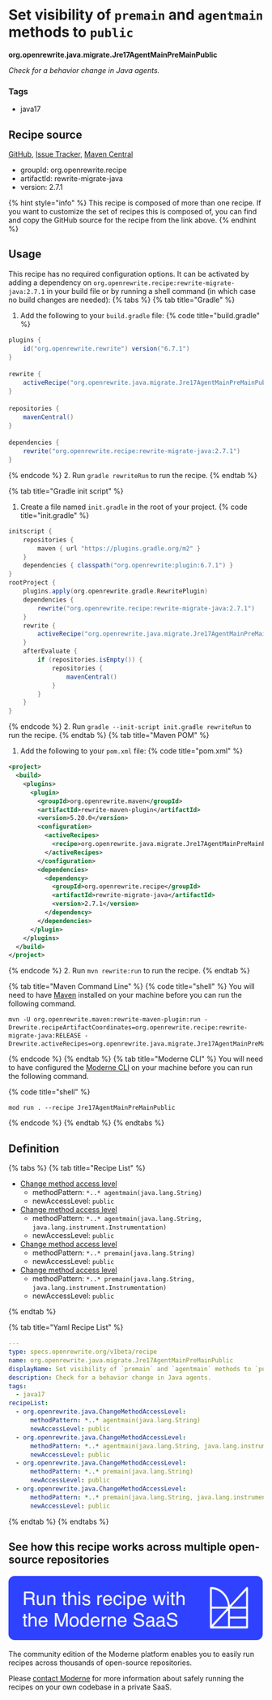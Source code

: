 # Set visibility of `premain` and `agentmain` methods to `public`

**org.openrewrite.java.migrate.Jre17AgentMainPreMainPublic**

_Check for a behavior change in Java agents._

### Tags

* java17

## Recipe source

[GitHub](https://github.com/openrewrite/rewrite-migrate-java/blob/main/src/main/resources/META-INF/rewrite/java-version-17.yml), [Issue Tracker](https://github.com/openrewrite/rewrite-migrate-java/issues), [Maven Central](https://central.sonatype.com/artifact/org.openrewrite.recipe/rewrite-migrate-java/2.7.1/jar)

* groupId: org.openrewrite.recipe
* artifactId: rewrite-migrate-java
* version: 2.7.1

{% hint style="info" %}
This recipe is composed of more than one recipe. If you want to customize the set of recipes this is composed of, you can find and copy the GitHub source for the recipe from the link above.
{% endhint %}

## Usage

This recipe has no required configuration options. It can be activated by adding a dependency on `org.openrewrite.recipe:rewrite-migrate-java:2.7.1` in your build file or by running a shell command (in which case no build changes are needed): 
{% tabs %}
{% tab title="Gradle" %}
1. Add the following to your `build.gradle` file:
{% code title="build.gradle" %}
```groovy
plugins {
    id("org.openrewrite.rewrite") version("6.7.1")
}

rewrite {
    activeRecipe("org.openrewrite.java.migrate.Jre17AgentMainPreMainPublic")
}

repositories {
    mavenCentral()
}

dependencies {
    rewrite("org.openrewrite.recipe:rewrite-migrate-java:2.7.1")
}
```
{% endcode %}
2. Run `gradle rewriteRun` to run the recipe.
{% endtab %}

{% tab title="Gradle init script" %}
1. Create a file named `init.gradle` in the root of your project.
{% code title="init.gradle" %}
```groovy
initscript {
    repositories {
        maven { url "https://plugins.gradle.org/m2" }
    }
    dependencies { classpath("org.openrewrite:plugin:6.7.1") }
}
rootProject {
    plugins.apply(org.openrewrite.gradle.RewritePlugin)
    dependencies {
        rewrite("org.openrewrite.recipe:rewrite-migrate-java:2.7.1")
    }
    rewrite {
        activeRecipe("org.openrewrite.java.migrate.Jre17AgentMainPreMainPublic")
    }
    afterEvaluate {
        if (repositories.isEmpty()) {
            repositories {
                mavenCentral()
            }
        }
    }
}
```
{% endcode %}
2. Run `gradle --init-script init.gradle rewriteRun` to run the recipe.
{% endtab %}
{% tab title="Maven POM" %}
1. Add the following to your `pom.xml` file:
{% code title="pom.xml" %}
```xml
<project>
  <build>
    <plugins>
      <plugin>
        <groupId>org.openrewrite.maven</groupId>
        <artifactId>rewrite-maven-plugin</artifactId>
        <version>5.20.0</version>
        <configuration>
          <activeRecipes>
            <recipe>org.openrewrite.java.migrate.Jre17AgentMainPreMainPublic</recipe>
          </activeRecipes>
        </configuration>
        <dependencies>
          <dependency>
            <groupId>org.openrewrite.recipe</groupId>
            <artifactId>rewrite-migrate-java</artifactId>
            <version>2.7.1</version>
          </dependency>
        </dependencies>
      </plugin>
    </plugins>
  </build>
</project>
```
{% endcode %}
2. Run `mvn rewrite:run` to run the recipe.
{% endtab %}

{% tab title="Maven Command Line" %}
{% code title="shell" %}
You will need to have [Maven](https://maven.apache.org/download.cgi) installed on your machine before you can run the following command.

```shell
mvn -U org.openrewrite.maven:rewrite-maven-plugin:run -Drewrite.recipeArtifactCoordinates=org.openrewrite.recipe:rewrite-migrate-java:RELEASE -Drewrite.activeRecipes=org.openrewrite.java.migrate.Jre17AgentMainPreMainPublic
```
{% endcode %}
{% endtab %}
{% tab title="Moderne CLI" %}
You will need to have configured the [Moderne CLI](https://docs.moderne.io/moderne-cli/cli-intro) on your machine before you can run the following command.

{% code title="shell" %}
```shell
mod run . --recipe Jre17AgentMainPreMainPublic
```
{% endcode %}
{% endtab %}
{% endtabs %}

## Definition

{% tabs %}
{% tab title="Recipe List" %}
* [Change method access level](../../java/changemethodaccesslevel.md)
  * methodPattern: `*..* agentmain(java.lang.String)`
  * newAccessLevel: `public`
* [Change method access level](../../java/changemethodaccesslevel.md)
  * methodPattern: `*..* agentmain(java.lang.String, java.lang.instrument.Instrumentation)`
  * newAccessLevel: `public`
* [Change method access level](../../java/changemethodaccesslevel.md)
  * methodPattern: `*..* premain(java.lang.String)`
  * newAccessLevel: `public`
* [Change method access level](../../java/changemethodaccesslevel.md)
  * methodPattern: `*..* premain(java.lang.String, java.lang.instrument.Instrumentation)`
  * newAccessLevel: `public`

{% endtab %}

{% tab title="Yaml Recipe List" %}
```yaml
---
type: specs.openrewrite.org/v1beta/recipe
name: org.openrewrite.java.migrate.Jre17AgentMainPreMainPublic
displayName: Set visibility of `premain` and `agentmain` methods to `public`
description: Check for a behavior change in Java agents.
tags:
  - java17
recipeList:
  - org.openrewrite.java.ChangeMethodAccessLevel:
      methodPattern: *..* agentmain(java.lang.String)
      newAccessLevel: public
  - org.openrewrite.java.ChangeMethodAccessLevel:
      methodPattern: *..* agentmain(java.lang.String, java.lang.instrument.Instrumentation)
      newAccessLevel: public
  - org.openrewrite.java.ChangeMethodAccessLevel:
      methodPattern: *..* premain(java.lang.String)
      newAccessLevel: public
  - org.openrewrite.java.ChangeMethodAccessLevel:
      methodPattern: *..* premain(java.lang.String, java.lang.instrument.Instrumentation)
      newAccessLevel: public

```
{% endtab %}
{% endtabs %}

## See how this recipe works across multiple open-source repositories

[![Moderne Link Image](/.gitbook/assets/ModerneRecipeButton.png)](https://app.moderne.io/recipes/org.openrewrite.java.migrate.Jre17AgentMainPreMainPublic)

The community edition of the Moderne platform enables you to easily run recipes across thousands of open-source repositories.

Please [contact Moderne](https://moderne.io/product) for more information about safely running the recipes on your own codebase in a private SaaS.
